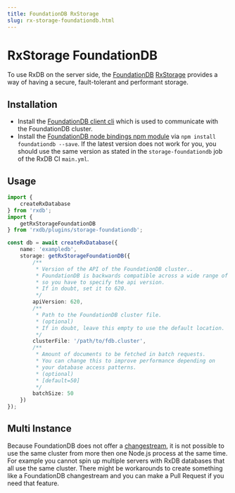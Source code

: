 ```yaml
---
title: FoundationDB RxStorage
slug: rx-storage-foundationdb.html
---
```


# RxStorage FoundationDB

To use RxDB on the server side, the [FoundationDB](https://www.foundationdb.org/) [RxStorage](./rx-storage.md) provides a way of having a secure, fault-tolerant and performant storage.

## Installation

- Install the [FoundationDB client cli](https://apple.github.io/foundationdb/getting-started-linux.html) which is used to communicate with the FoundationDB cluster.
- Install the [FoundationDB node bindings npm module](https://www.npmjs.com/package/foundationdb) via `npm install foundationdb --save`. If the latest version does not work for you, you should use the same version as stated in the `storage-foundationdb` job of the RxDB CI `main.yml`.


## Usage

```typescript
import {
    createRxDatabase
} from 'rxdb';
import {
    getRxStorageFoundationDB
} from 'rxdb/plugins/storage-foundationdb';

const db = await createRxDatabase({
    name: 'exampledb',
    storage: getRxStorageFoundationDB({
        /**
         * Version of the API of the FoundationDB cluster..
         * FoundationDB is backwards compatible across a wide range of versions,
         * so you have to specify the api version.
         * If in doubt, set it to 620.
         */
        apiVersion: 620,
        /**
         * Path to the FoundationDB cluster file.
         * (optional)
         * If in doubt, leave this empty to use the default location.
         */
        clusterFile: '/path/to/fdb.cluster',
        /**
         * Amount of documents to be fetched in batch requests.
         * You can change this to improve performance depending on
         * your database access patterns.
         * (optional)
         * [default=50]
         */
        batchSize: 50
    })
});
```

## Multi Instance

Because FoundationDB does not offer a [changestream](https://forums.foundationdb.org/t/streaming-data-out-of-foundationdb/683/2), it is not possible to use the same cluster from more then one Node.js process at the same time. For example you cannot spin up multiple servers with RxDB databases that all use the same cluster. There might be workarounds to create something like a FoundationDB changestream and you can make a Pull Request if you need that feature.
